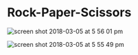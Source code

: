 # Rock-Paper-Scissors

![screen shot 2018-03-05 at 5 56 01 pm](https://user-images.githubusercontent.com/16745006/36975267-9448b4ec-209f-11e8-8ff5-4bd62b62e8a7.png)


![screen shot 2018-03-05 at 5 55 49 pm](https://user-images.githubusercontent.com/16745006/36975268-947e1362-209f-11e8-9768-22f4bc9ec5eb.png)
